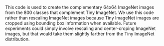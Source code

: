 This code is used to create the complementary 64x64 ImageNet images from the 800 classes that complement Tiny ImageNet. We use this code rather than
rescaling ImageNet images because Tiny ImageNet images are cropped using bounding box information when available. Future experiments could simply involve
rescaling and center-croping ImageNet images, but that would take them slightly farther from the Tiny ImageNet distribution.

